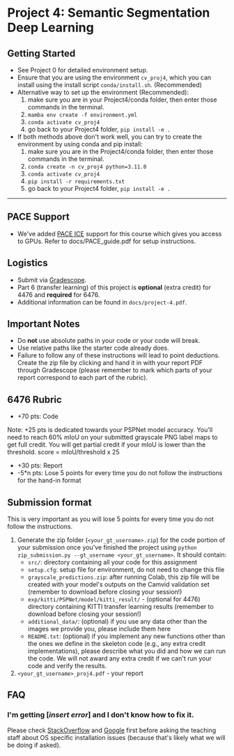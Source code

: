 # Project 4: Semantic Segmentation Deep Learning

## Getting Started
  - See Project 0 for detailed environment setup.
  - Ensure that you are using the environment `cv_proj4`, which you can install using the install script `conda/install.sh`. 
 (Recommended)
- Alternative way to set up the environment (Recommended):
  1. make sure you are in your Project4/conda folder, then enter those commands in the terminal.
  2. ```mamba env create -f environment.yml```
  3. ```conda activate cv_proj4```
  4. go back to your Project4 folder, ```pip install -e .```
- If both methods above don't work well, you can try to create the environment by using conda and pip install:
  1. make sure you are in the Project4/conda folder, then enter those commands in the terminal.
  2. ```conda create -n cv_proj4 python=3.11.0```
  3. ```conda activate cv_proj4```
  4. ```pip install -r requirements.txt```
  5. go back to your Project4 folder, ```pip install -e .```

---

## PACE Support
- We've added [PACE ICE](https://gatech.service-now.com/home?id=kb_article_view&sysparm_article=KB0042102) support for this course which gives you access to GPUs. Refer to docs/PACE_guide.pdf for setup instructions.

## Logistics
- Submit via [Gradescope](https://gradescope.com).
- Part 6 (transfer learning) of this project is **optional** (extra credit) for 4476 and **required** for 6476.
- Additional information can be found in `docs/project-4.pdf`.

## Important Notes
- Do **not** use absolute paths in your code or your code will break.
- Use relative paths like the starter code already does.
- Failure to follow any of these instructions will lead to point deductions. Create the zip file by clicking and hand it in with your report PDF through Gradescope (please remember to mark which parts of your report correspond to each part of the rubric).


## 6476 Rubric

- +70 pts: Code
  
Note: +25 pts is dedicated towards your PSPNet model accuracy. You'll need to reach 60\% mIoU on your submitted grayscale PNG 
label maps to get full credit. You will get partial credit if your mIoU is lower than the threshold. score = mIoU/threshold x 25

- +30 pts: Report
- -5*n pts: Lose 5 points for every time you do not follow the instructions for the hand-in format

## Submission format

This is very important as you will lose 5 points for every time you do not follow the instructions.

1. Generate the zip folder (`<your_gt_username>.zip`) for the code portion of your submission once you've finished the project using `python zip_submission.py --gt_username <your_gt_username>`. It should contain:
    - `src/`: directory containing all your code for this assignment
    - `setup.cfg`: setup file for environment, do not need to change this file
    - `grayscale_predictions.zip`: after running Colab, this zip file will be created with your model's outputs on the Camvid validation set (remember to download before closing your session!)
    - `exp/kitti/PSPNet/model/kitti_result/` - (optional for 4476) directory containing KITTI transfer learning results (remember to download before closing your session!)
    - `additional_data/`: (optional) if you use any data other than the images we provide you, please include them here
    - `README.txt`: (optional) if you implement any new functions other than the ones we define in the skeleton code (e.g., any extra credit implementations), please describe what you did and how we can run the code. We will not award any extra credit if we can't run your code and verify the results.
2. `<your_gt_username>_proj4.pdf` - your report

## FAQ

### I'm getting [*insert error*] and I don't know how to fix it.

Please check [StackOverflow](https://stackoverflow.com/) and [Google](https://google.com/) first before asking the teaching staff about OS specific installation issues (because that's likely what we will be doing if asked).

